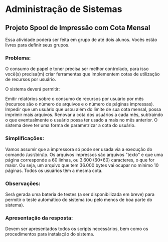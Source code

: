 # Administração de Sistemas
## Projeto Spool de Impressão com Cota Mensal

Essa atividade poderá ser feita em grupo de até dois alunos. Vocês estão livres para definir seus grupos.

### Problema:

O consumo de papel e toner precisa ser melhor controlado, para isso você(s) precisa(m) criar ferramentas que implementem cotas de utilização de recursos por usuário. 

O sistema deverá permitir:

Emitir relatórios sobre o consumo de recursos por usuário por mês (recursos são o número de arquivos e o número de páginas impressas).
Impedir que um usuário que usou além do limite de sua cota mensal, possa imprimir mais arquivos.
Renovar a cota dos usuários a cada mês, subtraindo o que eventualmente o usuário possa ter usado a mais no mês anterior.
O sistema deve ter uma forma de parametrizar a cota do usuário.

### Simplificações:

Vamos assumir que a impressora só pode ser usada via a execução do comando /usr/bin/lp.
Os arquivos impressos são arquivos "texto" e que uma página corresponde a 60 linhas, ou 3.600 (60*60) caracteres, o que for maior. Ou seja, um arquivo que tem 36.000 bytes vai ocupar no mínimo 10 páginas.
Todos os usuários têm a mesma cota.

### Observações:

Será gerada uma bateria de testes (a ser disponibilizada em breve) para permitir o teste automático do sistema (ou pelo menos de boa parte do sistema).

### Apresentação da resposta:

Devem ser apresentados todos os scripts necessários, bem como os procedimentos para instalação do sistema.

